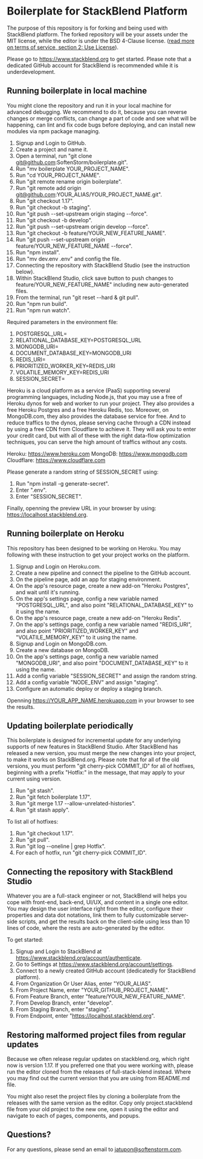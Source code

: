 # Boilerplate for StackBlend Platform

The purpose of this repository is for forking and being used with StackBlend platform. The forked repository will be your assets under the MIT license, while the editor is under the BSD 4-Clause license. ([read more on terms of service, section 2: Use License](https://www.softenstorm.com/stackblend-policy-and-terms)).

Please go to https://www.stackblend.org to get started. Please note that a dedicated GitHub account for StackBlend is recommended while it is underdevelopment.

## Running boilerplate in local machine

You might clone the repository and run it in your local machine for advanced debugging. We recommend to do it, because you can reverse changes or merge conflicts, can change a part of code and see what will be happening, can lint and fix code bugs before deploying, and can install new modules via npm package managing.

1. Signup and Login to GitHub.
2. Create a project and name it.
3. Open a terminal, run "git clone git@github.com:SoftenStorm/boilerplate.git".
4. Run "mv boilerplate YOUR_PROJECT_NAME".
5. Run "cd YOUR_PROJECT_NAME".
6. Run "git remote rename origin boilerplate".
7. Run "git remote add origin git@github.com:YOUR_ALIAS/YOUR_PROJECT_NAME.git".
8. Run "git checkout 1.17".
9. Run "git checkout -b staging".
10. Run "git push --set-upstream origin staging --force".
11. Run "git checkout -b develop".
12. Run "git push --set-upstream origin develop --force".
13. Run "git checkout -b feature/YOUR_NEW_FEATURE_NAME".
14. Run "git push --set-upstream origin feature/YOUR_NEW_FEATURE_NAME --force".
15. Run "npm install".
16. Run "mv dev.env .env" and config the file.
17. Connecting the repository with StackBlend Studio (see the instruction below).
18. Within StackBlend Studio, click save button to push changes to feature/YOUR_NEW_FEATURE_NAME" including new auto-generated files.
19. From the terminal, run "git reset --hard & git pull".
20. Run "npm run build".
21. Run "npm run watch".

Required parameters in the environment file:

1. POSTGRESQL_URL=
2. RELATIONAL_DATABASE_KEY=POSTGRESQL_URL
3. MONGODB_URI=
4. DOCUMENT_DATABASE_KEY=MONGODB_URI
5. REDIS_URI=
6. PRIORITIZED_WORKER_KEY=REDIS_URI
7. VOLATILE_MEMORY_KEY=REDIS_URI
8. SESSION_SECRET=

Heroku is a cloud platform as a service (PaaS) supporting several programming languages, including Node.js, that you may use a free of Heroku dynos for web and worker to run your project. They also provides a free Heroku Postgres and a free Heroku Redis, too. Moreover, on MongoDB.com, they also provides the database service for free. And to reduce traffics to the dynos, please serving cache through a CDN instead by using a free CDN from Cloudflare to achieve it. They will ask you to enter your credit card, but with all of these with the right data-flow optimization techniques, you can serve the high amount of traffics without any costs.

Heroku: https://www.heroku.com
MongoDB: https://www.mongodb.com
Cloudflare: https://www.cloudflare.com

Please generate a random string of SESSION_SECRET using:

1. Run "npm install -g generate-secret".
2. Enter ".env".
3. Enter "SESSION_SECRET".

Finally, openning the preview URL in your browser by using: https://localhost.stackblend.org.

## Running boilerplate on Heroku

This repository has been designed to be working on Heroku. You may following with these instruction to get your project works on the platform.

1. Signup and Login on Heroku.com.
2. Create a new pipeline and connect the pipeline to the GitHub account.
3. On the pipeline page, add an app for staging environment.
4. On the app's resource page, create a new add-on "Heroku Postgres", and wait until it's running.
5. On the app's settings page, config a new variable named "POSTGRESQL_URL", 
   and also point "RELATIONAL_DATABASE_KEY" to it using the name.
6. On the app's resource page, create a new add-on "Heroku Redis".
7. On the app's settings page, config a new variable named "REDIS_URI",
   and also point "PRIORITIZED_WORKER_KEY" and "VOLATILE_MEMORY_KEY" to it using the name.
8. Signup and Login on MongoDB.com.
9. Create a new database on MongoDB.
10. On the app's settings page, config a new variable named "MONGODB_URI",
    and also point "DOCUMENT_DATABASE_KEY" to it using the name.
11. Add a config variable "SESSION_SECRET" and assign the random string.
12. Add a config variable "NODE_ENV" and assign "staging".
13. Configure an automatic deploy or deploy a staging branch.

Openning https://YOUR_APP_NAME.herokuapp.com in your browser to see the results.

## Updating boilerplate periodically

This boilerplate is designed for incremental update for any underlying supports of new features in StackBlend Studio. After StackBlend has released a new version, you must merge the new changes into your project, to make it works on StackBlend.org. Please note that for all of the old versions, you must perform "git cherry-pick COMMIT_ID" for all of hotfixes, beginning with a prefix "Hotfix:" in the message, that may apply to your current using version.

1. Run "git stash".
2. Run "git fetch boilerplate 1.17".
3. Run "git merge 1.17 --allow-unrelated-histories".
4. Run "git stash apply".

To list all of hotfixes:

1. Run "git checkout 1.17".
2. Run "git pull".
3. Run "git log --oneline | grep Hotfix".
4. For each of hotfix, run "git cherry-pick COMMIT_ID".

## Connecting the repository with StackBlend Studio

Whatever you are a full-stack engineer or not, StackBlend will helps you cope with front-end, back-end, UI/UX, and content in a single one editor. You may design the user interface right from the editor, configure their properties and data dot notations, link them to fully customizable server-side scripts, and get the results back on the client-side using less than 10 lines of code, where the rests are auto-generated by the editor.

To get started:

1. Signup and Login to StackBlend at https://www.stackblend.org/account/authenticate.
2. Go to Settings at https://www.stackblend.org/account/settings.
3. Connect to a newly created GitHub account (dedicatedly for StackBlend platform).
4. From Organization Or User Alias, enter "YOUR_ALIAS".
5. From Project Name, enter "YOUR_GITHUB_PROJECT_NAME".
6. From Feature Branch, enter "feature/YOUR_NEW_FEATURE_NAME".
7. From Develop Branch, enter "develop".
8. From Staging Branch, enter "staging".
9. From Endpoint, enter "https://localhost.stackblend.org".

## Restoring malformed project files from regular updates

Because we often release regular updates on stackblend.org, which right now is version 1.17. If you preferred one that you were working with, please run the editor cloned from the releases of full-stack-blend instead. Where you may find out the current version that you are using from README.md file.

You might also reset the project files by cloning a boilerplate from the releases with the same version as the editor. Copy only project.stackblend file from your old project to the new one, open it using the editor and navigate to each of pages, components, and popups.

## Questions?

For any questions, please send an email to [jatupon@softenstorm.com](mailto:jatupon@softenstorm.com).
